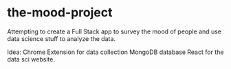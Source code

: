 # the-mood-project
Attempting to create a Full Stack app to survey the mood of people and use data science stuff to analyze the data.

Idea: Chrome Extension for data collection
MongoDB database
React for the data sci website.
